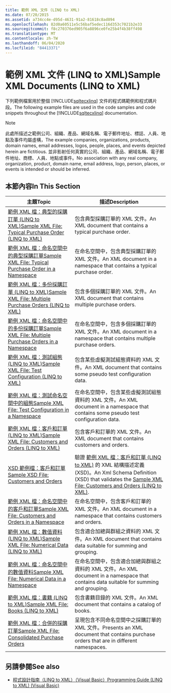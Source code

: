 ```yaml
---
title: 範例 XML 文件 (LINQ to XML)
ms.date: 07/20/2015
ms.assetid: a734cc4e-d95d-4631-91a2-81618c8ad894
ms.openlocfilehash: 82d0a60511e5c56baf5edec116d353c7021b2e33
ms.sourcegitcommit: f8c270376ed905f6a8896ce0fe25b4f4b38ff498
ms.translationtype: MT
ms.contentlocale: zh-TW
ms.lasthandoff: 06/04/2020
ms.locfileid: "84413371"
---
```

# <a name="sample-xml-documents-linq-to-xml"></a><span data-ttu-id="82ed7-102">範例 XML 文件 (LINQ to XML)</span><span class="sxs-lookup"><span data-stu-id="82ed7-102">Sample XML Documents (LINQ to XML)</span></span>
<span data-ttu-id="82ed7-103">下列範例檔案用於整個 [!INCLUDE[sqltecxlinq](~/includes/sqltecxlinq-md.md)] 文件的程式碼範例和程式碼片段。</span><span class="sxs-lookup"><span data-stu-id="82ed7-103">The following example files are used in the code samples and code snippets throughout the [!INCLUDE[sqltecxlinq](~/includes/sqltecxlinq-md.md)] documentation.</span></span>  
  
> [!NOTE]
> <span data-ttu-id="82ed7-104">此處所描述之範例公司、組織、產品、網域名稱、電子郵件地址、標誌、人員、地點及事件均屬虛構，</span><span class="sxs-lookup"><span data-stu-id="82ed7-104">The example companies, organizations, products, domain names, email addresses, logos, people, places, and events depicted herein are fictitious.</span></span> <span data-ttu-id="82ed7-105">並非影射任何真實的公司、組織、產品、網域名稱、電子郵件地址、商標、人員、地點或事件。</span><span class="sxs-lookup"><span data-stu-id="82ed7-105">No association with any real company, organization, product, domain name, email address, logo, person, places, or events is intended or should be inferred.</span></span>  
  
## <a name="in-this-section"></a><span data-ttu-id="82ed7-106">本節內容</span><span class="sxs-lookup"><span data-stu-id="82ed7-106">In This Section</span></span>  
  
|<span data-ttu-id="82ed7-107">主題</span><span class="sxs-lookup"><span data-stu-id="82ed7-107">Topic</span></span>|<span data-ttu-id="82ed7-108">描述</span><span class="sxs-lookup"><span data-stu-id="82ed7-108">Description</span></span>|  
|-----------|-----------------|  
|[<span data-ttu-id="82ed7-109">範例 XML 檔：典型的採購訂單 (LINQ to XML)</span><span class="sxs-lookup"><span data-stu-id="82ed7-109">Sample XML File: Typical Purchase Order (LINQ to XML)</span></span>](sample-xml-file-typical-purchase-order-linq-to-xml.md)|<span data-ttu-id="82ed7-110">包含典型採購訂單的 XML 文件。</span><span class="sxs-lookup"><span data-stu-id="82ed7-110">An XML document that contains a typical purchase order.</span></span>|  
|[<span data-ttu-id="82ed7-111">範例 XML 檔：命名空間中的典型採購訂單</span><span class="sxs-lookup"><span data-stu-id="82ed7-111">Sample XML File: Typical Purchase Order in a Namespace</span></span>](sample-xml-file-typical-purchase-order-in-a-namespace.md)|<span data-ttu-id="82ed7-112">在命名空間中，包含典型採購訂單的 XML 文件。</span><span class="sxs-lookup"><span data-stu-id="82ed7-112">An XML document in a namespace that contains a typical purchase order.</span></span>|  
|[<span data-ttu-id="82ed7-113">範例 XML 檔：多份採購訂單 (LINQ to XML)</span><span class="sxs-lookup"><span data-stu-id="82ed7-113">Sample XML File: Multiple Purchase Orders (LINQ to XML)</span></span>](sample-xml-file-multiple-purchase-orders-linq-to-xml.md)|<span data-ttu-id="82ed7-114">包含多個採購訂單的 XML 文件。</span><span class="sxs-lookup"><span data-stu-id="82ed7-114">An XML document that contains multiple purchase orders.</span></span>|  
|[<span data-ttu-id="82ed7-115">範例 XML 檔：命名空間中的多份採購訂單</span><span class="sxs-lookup"><span data-stu-id="82ed7-115">Sample XML File: Multiple Purchase Orders in a Namespace</span></span>](sample-xml-file-multiple-purchase-orders-in-a-namespace.md)|<span data-ttu-id="82ed7-116">在命名空間中，包含多個採購訂單的 XML 文件。</span><span class="sxs-lookup"><span data-stu-id="82ed7-116">An XML document in a namespace that contains multiple purchase orders.</span></span>|  
|[<span data-ttu-id="82ed7-117">範例 XML 檔：測試組態 (LINQ to XML)</span><span class="sxs-lookup"><span data-stu-id="82ed7-117">Sample XML File: Test Configuration (LINQ to XML)</span></span>](sample-xml-file-test-configuration-linq-to-xml.md)|<span data-ttu-id="82ed7-118">包含某些虛擬測試組態資料的 XML 文件。</span><span class="sxs-lookup"><span data-stu-id="82ed7-118">An XML document that contains some pseudo test configuration data.</span></span>|  
|[<span data-ttu-id="82ed7-119">範例 XML 檔：測試命名空間中的組態</span><span class="sxs-lookup"><span data-stu-id="82ed7-119">Sample XML File: Test Configuration in a Namespace</span></span>](sample-xml-file-test-configuration-in-a-namespace.md)|<span data-ttu-id="82ed7-120">在命名空間中，包含某些虛擬測試組態資料的 XML 文件。</span><span class="sxs-lookup"><span data-stu-id="82ed7-120">An XML document in a namespace that contains some pseudo test configuration data.</span></span>|  
|[<span data-ttu-id="82ed7-121">範例 XML 檔：客戶和訂單 (LINQ to XML)</span><span class="sxs-lookup"><span data-stu-id="82ed7-121">Sample XML File: Customers and Orders (LINQ to XML)</span></span>](sample-xml-file-customers-and-orders-linq-to-xml.md)|<span data-ttu-id="82ed7-122">包含客戶和訂單的 XML 文件。</span><span class="sxs-lookup"><span data-stu-id="82ed7-122">An XML document that contains customers and orders.</span></span>|  
|[<span data-ttu-id="82ed7-123">XSD 範例檔：客戶和訂單</span><span class="sxs-lookup"><span data-stu-id="82ed7-123">Sample XSD File: Customers and Orders</span></span>](sample-xsd-file-customers-and-orders.md)|<span data-ttu-id="82ed7-124">驗證 [範例 XML 檔：客戶和訂單 (LINQ to XML)](sample-xml-file-customers-and-orders-linq-to-xml.md) 的 XML 結構描述定義 (XSD)。</span><span class="sxs-lookup"><span data-stu-id="82ed7-124">An Xml Schema Definition (XSD) that validates the [Sample XML File: Customers and Orders (LINQ to XML)](sample-xml-file-customers-and-orders-linq-to-xml.md).</span></span>|  
|[<span data-ttu-id="82ed7-125">範例 XML 檔：命名空間中的客戶和訂單</span><span class="sxs-lookup"><span data-stu-id="82ed7-125">Sample XML File: Customers and Orders in a Namespace</span></span>](sample-xml-file-customers-and-orders-in-a-namespace.md)|<span data-ttu-id="82ed7-126">在命名空間中，包含客戶和訂單的 XML 文件。</span><span class="sxs-lookup"><span data-stu-id="82ed7-126">An XML document in a namespace that contains customers and orders.</span></span>|  
|[<span data-ttu-id="82ed7-127">範例 XML 檔：數值資料 (LINQ to XML)</span><span class="sxs-lookup"><span data-stu-id="82ed7-127">Sample XML File: Numerical Data (LINQ to XML)</span></span>](sample-xml-file-numerical-data-linq-to-xml.md)|<span data-ttu-id="82ed7-128">包含適合加總與群組之資料的 XML 文件。</span><span class="sxs-lookup"><span data-stu-id="82ed7-128">An XML document that contains data suitable for summing and grouping.</span></span>|  
|[<span data-ttu-id="82ed7-129">範例 XML 檔：命名空間中的數值資料</span><span class="sxs-lookup"><span data-stu-id="82ed7-129">Sample XML File: Numerical Data in a Namespace</span></span>](sample-xml-file-numerical-data-in-a-namespace.md)|<span data-ttu-id="82ed7-130">在命名空間中，包含適合加總與群組之資料的 XML 文件。</span><span class="sxs-lookup"><span data-stu-id="82ed7-130">An XML document in a namespace that contains data suitable for summing and grouping.</span></span>|  
|[<span data-ttu-id="82ed7-131">範例 XML 檔：書籍 (LINQ to XML)</span><span class="sxs-lookup"><span data-stu-id="82ed7-131">Sample XML File: Books (LINQ to XML)</span></span>](sample-xml-file-books-linq-to-xml.md)|<span data-ttu-id="82ed7-132">包含書籍目錄的 XML 文件。</span><span class="sxs-lookup"><span data-stu-id="82ed7-132">An XML document that contains a catalog of books.</span></span>|  
|[<span data-ttu-id="82ed7-133">範例 XML 檔：合併的採購訂單</span><span class="sxs-lookup"><span data-stu-id="82ed7-133">Sample XML File: Consolidated Purchase Orders</span></span>](sample-xml-file-consolidated-purchase-orders.md)|<span data-ttu-id="82ed7-134">呈現包含不同命名空間中之採購訂單的 XML 文件。</span><span class="sxs-lookup"><span data-stu-id="82ed7-134">Presents an XML document that contains purchase orders that are in different namespaces.</span></span>|  
  
## <a name="see-also"></a><span data-ttu-id="82ed7-135">另請參閱</span><span class="sxs-lookup"><span data-stu-id="82ed7-135">See also</span></span>

- [<span data-ttu-id="82ed7-136">程式設計指南（LINQ to XML）（Visual Basic）</span><span class="sxs-lookup"><span data-stu-id="82ed7-136">Programming Guide (LINQ to XML) (Visual Basic)</span></span>](programming-guide-linq-to-xml.md)
